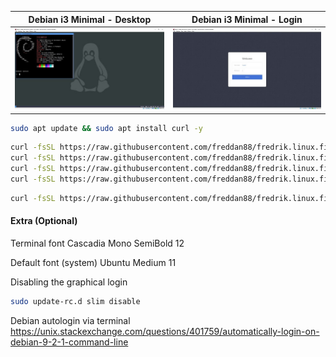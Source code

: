 | Debian i3 Minimal - Desktop                                         | Debian i3 Minimal - Login                                       |
| ------------------------------------------------------------------- | --------------------------------------------------------------- |
| ![Debian i3 Minimal - Desktop](pictures-minimal-debian/desktop.jpg) | ![Debian i3 Minimal - Login](pictures-minimal-debian/login.jpg) |

```bash
sudo apt update && sudo apt install curl -y
```

```bash
curl -fsSL https://raw.githubusercontent.com/freddan88/fredrik.linux.files/main/i3/001_download_fonts_deb_linux.sh | sudo sh
curl -fsSL https://raw.githubusercontent.com/freddan88/fredrik.linux.files/main/i3/002_software_i3_deb_minimal.sh | sudo sh
curl -fsSL https://raw.githubusercontent.com/freddan88/fredrik.linux.files/main/i3/003_configure_i3_deb_minimal.sh | sudo sh
curl -fsSL https://raw.githubusercontent.com/freddan88/fredrik.linux.files/main/i3/004_update_i3_config_minimal.sh | sh
```

```bash
curl -fsSL https://raw.githubusercontent.com/freddan88/fredrik.linux.files/main/i3/005_software_webdev_deb_linux.sh | sudo sh
```

#### Extra (Optional)

Terminal font
Cascadia Mono SemiBold 12

Default font (system)
Ubuntu Medium 11

Disabling the graphical login

```bash
sudo update-rc.d slim disable
```

Debian autologin via terminal
https://unix.stackexchange.com/questions/401759/automatically-login-on-debian-9-2-1-command-line
